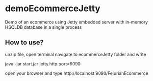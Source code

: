 # demoEcommerceJetty
 Demo of an ecommerce using Jetty embedded server with in-memory HSQLDB database in a single process

## How to use?

unzip file, open terminal navigate to ecommerceJetty folder and write

java -jar start.jar jetty.http.port=9090

open your browser and type http://localhost:9090/FelurianEcommerce

